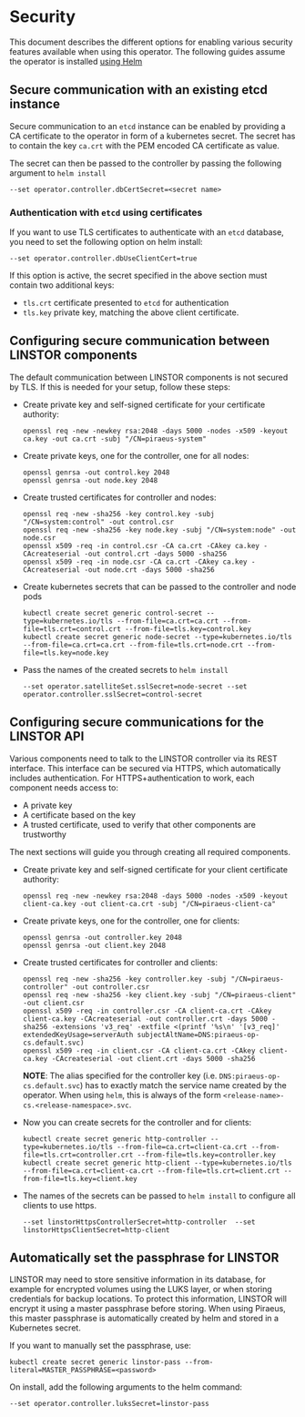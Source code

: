 # Security

This document describes the different options for enabling various security features available when
using this operator. The following guides assume the operator is installed [using Helm](../README.md#deployment-with-helm-v3-chart)

## Secure communication with an existing etcd instance

Secure communication to an `etcd` instance can be enabled by providing a CA certificate to the operator in form of a
kubernetes secret. The secret has to contain the key `ca.crt` with the PEM encoded CA certificate as value.

The secret can then be passed to the controller by passing the following argument to `helm install`
```
--set operator.controller.dbCertSecret=<secret name>
```

### Authentication with `etcd` using certificates

If you want to use TLS certificates to authenticate with an `etcd` database, you need to set the following option on
helm install:
```
--set operator.controller.dbUseClientCert=true
```

If this option is active, the secret specified in the above section must contain two additional keys:
* `tls.crt` certificate presented to `etcd` for authentication
* `tls.key` private key, matching the above client certificate.

## Configuring secure communication between LINSTOR components

The default communication between LINSTOR components is not secured by TLS. If this is needed for your setup,
follow these steps:

* Create private key and self-signed certificate for your certificate authority:

  ```
  openssl req -new -newkey rsa:2048 -days 5000 -nodes -x509 -keyout ca.key -out ca.crt -subj "/CN=piraeus-system"
  ```

* Create private keys, one for the controller, one for all nodes:
  ```
  openssl genrsa -out control.key 2048
  openssl genrsa -out node.key 2048
  ```
* Create trusted certificates for controller and nodes:
  ```
  openssl req -new -sha256 -key control.key -subj "/CN=system:control" -out control.csr
  openssl req -new -sha256 -key node.key -subj "/CN=system:node" -out node.csr
  openssl x509 -req -in control.csr -CA ca.crt -CAkey ca.key -CAcreateserial -out control.crt -days 5000 -sha256
  openssl x509 -req -in node.csr -CA ca.crt -CAkey ca.key -CAcreateserial -out node.crt -days 5000 -sha256
  ```
* Create kubernetes secrets that can be passed to the controller and node pods
  ```
  kubectl create secret generic control-secret --type=kubernetes.io/tls --from-file=ca.crt=ca.crt --from-file=tls.crt=control.crt --from-file=tls.key=control.key
  kubectl create secret generic node-secret --type=kubernetes.io/tls --from-file=ca.crt=ca.crt --from-file=tls.crt=node.crt --from-file=tls.key=node.key
  ```
* Pass the names of the created secrets to `helm install`
  ```
  --set operator.satelliteSet.sslSecret=node-secret --set operator.controller.sslSecret=control-secret
  ```

## Configuring secure communications for the LINSTOR API

Various components need to talk to the LINSTOR controller via its REST interface. This interface can be
secured via HTTPS, which automatically includes authentication. For HTTPS+authentication to work, each component
needs access to:

* A private key
* A certificate based on the key
* A trusted certificate, used to verify that other components are trustworthy

The next sections will guide you through creating all required components.

* Create private key and self-signed certificate for your client certificate authority:

  ```
  openssl req -new -newkey rsa:2048 -days 5000 -nodes -x509 -keyout client-ca.key -out client-ca.crt -subj "/CN=piraeus-client-ca"
  ```

* Create private keys, one for the controller, one for clients:
  ```
  openssl genrsa -out controller.key 2048
  openssl genrsa -out client.key 2048
  ```
* Create trusted certificates for controller and clients:
  ```
  openssl req -new -sha256 -key controller.key -subj "/CN=piraeus-controller" -out controller.csr
  openssl req -new -sha256 -key client.key -subj "/CN=piraeus-client" -out client.csr
  openssl x509 -req -in controller.csr -CA client-ca.crt -CAkey client-ca.key -CAcreateserial -out controller.crt -days 5000 -sha256 -extensions 'v3_req' -extfile <(printf '%s\n' '[v3_req]' extendedKeyUsage=serverAuth subjectAltName=DNS:piraeus-op-cs.default.svc)
  openssl x509 -req -in client.csr -CA client-ca.crt -CAkey client-ca.key -CAcreateserial -out client.crt -days 5000 -sha256
  ```
  **NOTE**: The alias specified for the controller key (i.e. `DNS:piraeus-op-cs.default.svc`) has to exactly match the
  service name created by the operator. When using `helm`, this is always of the form `<release-name>-cs.<release-namespace>.svc`.

* Now you can create secrets for the controller and for clients:
  ```
  kubectl create secret generic http-controller --type=kubernetes.io/tls --from-file=ca.crt=client-ca.crt --from-file=tls.crt=controller.crt --from-file=tls.key=controller.key
  kubectl create secret generic http-client --type=kubernetes.io/tls --from-file=ca.crt=client-ca.crt --from-file=tls.crt=client.crt --from-file=tls.key=client.key
  ```
* The names of the secrets can be passed to `helm install` to configure all clients to use https.

  ```
  --set linstorHttpsControllerSecret=http-controller  --set linstorHttpsClientSecret=http-client
  ```

## Automatically set the passphrase for LINSTOR

LINSTOR may need to store sensitive information in its database, for example for encrypted volumes using the LUKS layer,
or when storing credentials for backup locations. To protect this information, LINSTOR will encrypt it using a master
passphrase before storing. When using Piraeus, this master passphrase is automatically created by helm and stored in a
Kubernetes secret.

If you want to manually set the passphrase, use:

```
kubectl create secret generic linstor-pass --from-literal=MASTER_PASSPHRASE=<password>
```

On install, add the following arguments to the helm command:

```
--set operator.controller.luksSecret=linstor-pass
```
